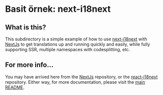# Basit örnek: next-i18next

## What is this?

This subdirectory is a simple example of how to use [next-i18next](https://github.com/isaachinman/next-i18next) with [NextJs](https://github.com/zeit/next.js) to get translations up and running quickly and easily, while fully supporting SSR, multiple namespaces with codesplitting, etc.

## For more info...

You may have arrived here from the [NextJs](https://github.com/zeit/next.js) repository, or the [react-i18next](https://github.com/i18next/react-i18next/) repository. Either way, for more documentation, please visit the [main README](https://github.com/isaachinman/next-i18next).

